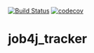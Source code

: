 [![Build Status](https://travis-ci.org/andrezrkn/job4j_tracker.svg?branch=master)](https://travis-ci.org/andrezrkn/job4j_tracker)
[![codecov](https://codecov.io/gh/andrezrkn/job4j_tracker/branch/master/graph/badge.svg)](https://codecov.io/gh/andrezrkn/job4j_tracker)
# job4j_tracker
